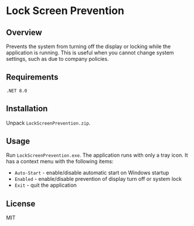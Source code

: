 # Lock Screen Prevention

## Overview

Prevents the system from turning off the display or locking while the application is running. This is useful when you cannot change system settings, such as due to company policies.

## Requirements

```.NET 8.0```

## Installation

Unpack ```LockScreenPrevention.zip```.

## Usage

Run ```LockScreenPrevention.exe```. The application runs with only a tray icon. It has a context menu with the following items:
- ```Auto-Start``` - enable/disable automatic start on Windows startup
- ```Enabled``` - enable/disable prevention of display turn off or system lock
- ```Exit``` - quit the application

## License

MIT
